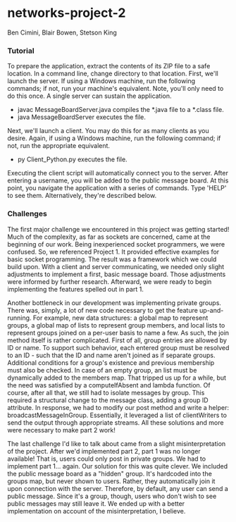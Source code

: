 # networks-project-2
Ben Cimini, Blair Bowen, Stetson King

### Tutorial
To prepare the application, extract the contents of its ZIP file to a safe location. In a
command line, change directory to that location. First, we'll launch the server. If using a
Windows machine, run the following commands; if not, run your machine's equivalent. Note,
you'll only need to do this once. A single server can sustain the application.
- javac MessageBoardServer.java compiles the *.java file to a *.class file.
- java MessageBoardServer executes the file.

Next, we'll launch a client. You may do this for as many clients as you desire. Again, if
using a Windows machine, run the following command; if not, run the appropriate equivalent.
- py Client_Python.py executes the file.

Executing the client script will automatically connect you to the server. After entering a
username, you will be added to the public message board. At this point, you navigate the
application with a series of commands. Type 'HELP' to see them. Alternatively, they're
described below.

### Challenges
The first major challenge we encountered in this project was getting started! Much of the
complexity, as far as sockets are concerned, came at the beginning of our work. Being
inexperienced socket programmers, we were confused. So, we referenced Project 1. It provided
effective examples for basic socket programming. The result was a framework which we could
build upon. With a client and server communicating, we needed only slight adjustments to
implement a first, basic message board. Those adjustments were informed by further research.
Afterward, we were ready to begin implementing the features spelled out in part 1.

Another bottleneck in our development was implementing private groups. There was, simply, a lot
of new code necessary to get the feature up-and-running. For example, new data structures: a
global map to represent groups, a global map of lists to represent group members, and local
lists to represent groups joined on a per-user basis to name a few. As such, the join method
itself is rather complicated. First of all, group entries are allowed by ID or name. To support
such behavior, each entered group must be resolved to an ID - such that the ID and name aren't
joined as if separate groups. Additional conditions for a group's existence and previous
membership must also be checked. In case of an empty group, an list must be dynamically added
to the members map. That tripped us up for a while, but the need was satisfied by a
computeIfAbsent and lambda function. Of course, after all that, we still had to isolate
messages by group. This required a structural change to the message class, adding a group ID
attribute. In response, we had to modify our post method and write a helper:
broadcastMessageInGroup. Essentially, it leveraged a list of clientWriters to send the output
through appropriate streams. All these solutions and more were necessary to make part 2 work!

The last challenge I'd like to talk about came from a slight misinterpretation of the project.
After we'd implemented part 2, part 1 was no longer available! That is, users could only
post in private groups. We had to implement part 1... again. Our solution for this was quite
clever. We included the public message board as a "hidden" group. It's hardcoded into the
groups map, but never shown to users. Rather, they automatically join it upon connection with
the server. Therefore, by default, any user can send a public message. Since it's a group,
though, users who don't wish to see public messages may still leave it. We ended up with a
better implementation on account of the misinterpretation, I believe. 